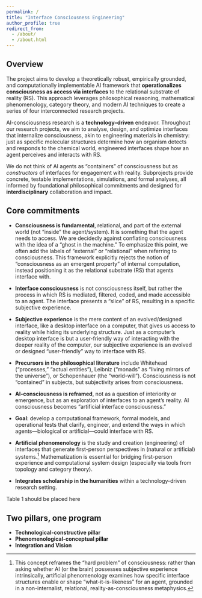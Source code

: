 ```yaml
---
permalink: /
title: "Interface Consciousness Engineering"
author_profile: true
redirect_from: 
  - /about/
  - /about.html
---
```


## Overview

The project aims to develop a theoretically robust, empirically grounded, and computationally implementable AI framework that **operationalizes consciousness as access via interfaces** to the relational substrate of reality (RS). This approach leverages philosophical reasoning, mathematical phenomenology, category theory, and modern AI techniques to create a series of four interconnected research projects.

AI-consciousness research is a **technology–driven** endeavor. Throughout our research projects, we aim to analyse, design, and optimize interfaces that internalize consciousness, akin to engineering materials in chemistry: just as specific molecular structures determine how an organism detects and responds to the chemical world, engineered interfaces shape how an agent perceives and interacts with RS.

We do not think of AI agents as “containers” of consciousness but as _constructors_ of interfaces for engagement with reality. Subprojects provide concrete, testable implementations, simulations, and formal analyses, all informed by foundational philosophical commitments and designed for **interdisciplinary** collaboration and impact.

## Core commitments

*	**Consciousness is fundamental**, relational, and part of the external world (not “inside” the agent/system). It is something that the agent needs to access. We are decidedly against conflating consciousness with the idea of a “ghost in the machine.” To emphasize this point, we often add the labels of “external” or “relational” when referring to consciousness. This framework explicitly rejects the notion of “consciousness as an emergent property” of internal computation, instead positioning it as the relational substrate (RS) that agents interface with.
	
*	**Interface consciousness** is not consciousness itself, but rather the process in which RS is mediated, filtered, coded, and made accessible to an agent.  The interface presents a “slice” of RS, resulting in a specific subjective experience.

*	**Subjective experience** is the mere content of an evolved/designed interface, like a desktop interface on a computer, that gives us access to reality while hiding its underlying structure. Just as a computer’s desktop interface is but a user-friendly way of interacting with the deeper reality of the computer, our subjective experience is an evolved or designed “user-friendly” way to interface with RS.

*	**Precursors in the philosophical literature** include Whitehead (“processes,” “actual entities”), Leibniz (“monads” as “living mirrors of the universe”), or Schopenhauer (the “world-will”). Consciousness is not “contained” in subjects, but subjectivity arises from consciousness.
*	**AI-consciousness is reframed**, not as a question of interiority or emergence, but as an exploration of interfaces to an agent’s reality. AI consciousness becomes “artificial interface consciousness.”
  
*	**Goal**: develop a computational framework, formal models, and operational tests that clarify, engineer, and extend the ways in which agents—biological or artificial—could interface with RS.
	
*	**Artificial phenomenology** is the study and creation (engineering) of interfaces that generate first-person perspectives in (natural or artificial) systems.[^1] Mathematization is essential for bridging first-person experience and computational system design (especially via tools from topology and category theory).

[^1]: This concept reframes the “hard problem” of consciousness: rather than asking whether AI (or the brain) possesses subjective experience intrinsically, artificial phenomenology examines how specific interface structures enable or shape “what-it-is-likeness” for an agent, grounded in a non-internalist, relational, reality-as-consciousness metaphysics.
 
*	**Integrates scholarship in the humanities** within a technology-driven research setting.

Table 1 should be placed here

## Two pillars, one program

* **Technological-constructive pillar**
* **Phenomenological-conceptual pillar**
* **Integration and Vision**
